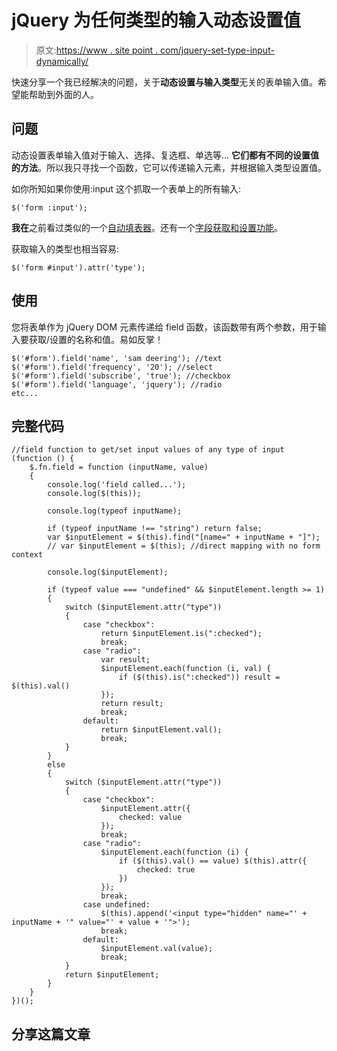 # jQuery 为任何类型的输入动态设置值

> 原文:[https://www . site point . com/jquery-set-type-input-dynamically/](https://www.sitepoint.com/jquery-set-type-input-dynamically/)

快速分享一个我已经解决的问题，关于**动态设置与输入类型**无关的表单输入值。希望能帮助到外面的人。

## 问题

动态设置表单输入值对于输入、选择、复选框、单选等… **它们都有不同的设置值的方法**。所以我只寻找一个函数，它可以传递输入元素，并根据输入类型设置值。

如你所知如果你使用:input 这个抓取一个表单上的所有输入:

```
$('form :input');
```

**我在**之前看过类似的一个[自动填表器](http://www.jquery4u.com/forms/jquery-autoform/)。还有一个[字段获取和设置功能](http://www.jquery4u.com/forms/jquery-getset-script-manage-form-values/)。

获取输入的类型也相当容易:

```
$('form #input').attr('type');
```

## 使用

您将表单作为 jQuery DOM 元素传递给 field 函数，该函数带有两个参数，用于输入要获取/设置的名称和值。易如反掌！

```
$('#form').field('name', 'sam deering'); //text
$('#form').field('frequency', '20'); //select
$('#form').field('subscribe', 'true'); //checkbox
$('#form').field('language', 'jquery'); //radio
etc...
```

## 完整代码

```
//field function to get/set input values of any type of input
(function () {
    $.fn.field = function (inputName, value)
    {
        console.log('field called...');
        console.log($(this));

        console.log(typeof inputName);

        if (typeof inputName !== "string") return false;
        var $inputElement = $(this).find("[name=" + inputName + "]");
        // var $inputElement = $(this); //direct mapping with no form context

        console.log($inputElement);

        if (typeof value === "undefined" && $inputElement.length >= 1)
        {
            switch ($inputElement.attr("type"))
            {
                case "checkbox":
                    return $inputElement.is(":checked");
                    break;
                case "radio":
                    var result;
                    $inputElement.each(function (i, val) {
                        if ($(this).is(":checked")) result = $(this).val()
                    });
                    return result;
                    break;
                default:
                    return $inputElement.val();
                    break;
            }
        }
        else
        {
            switch ($inputElement.attr("type"))
            {
                case "checkbox":
                    $inputElement.attr({
                        checked: value
                    });
                    break;
                case "radio":
                    $inputElement.each(function (i) {
                        if ($(this).val() == value) $(this).attr({
                            checked: true
                        })
                    });
                    break;
                case undefined:
                    $(this).append('<input type="hidden" name="' + inputName + '" value="' + value + '">');
                    break;
                default:
                    $inputElement.val(value);
                    break;
            }
            return $inputElement;
        }
    }
})();
```

## 分享这篇文章